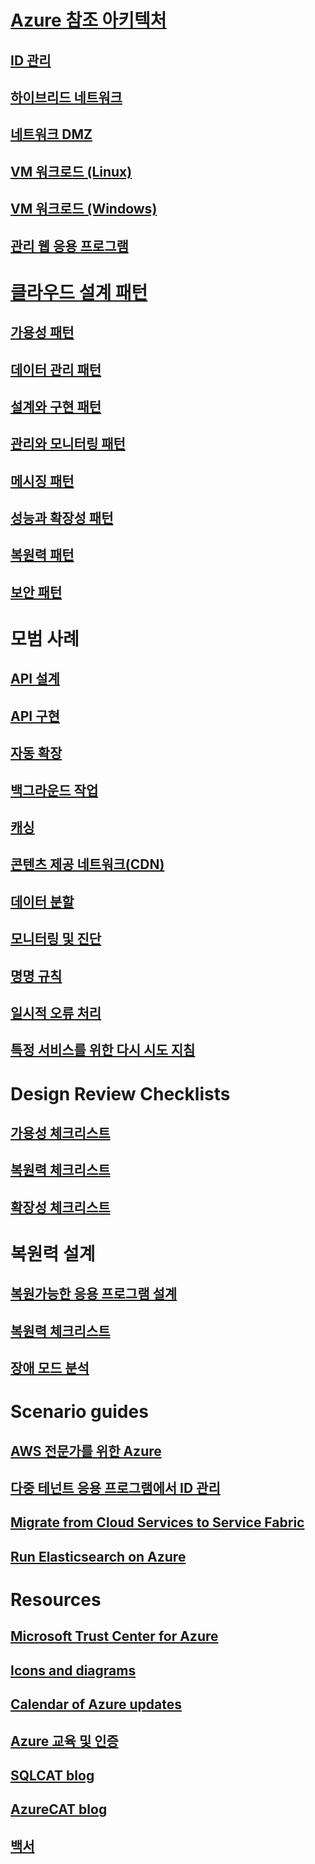# [Azure 참조 아키텍처](./reference-architectures/index.md)
## [ID 관리](./reference-architectures/identity/index.md)
## [하이브리드 네트워크](./reference-architectures/hybrid-networking/index.md)
## [네트워크 DMZ](./reference-architectures/dmz/index.md)
## [VM 워크로드 (Linux)](./reference-architectures/virtual-machines-linux/index.md)
## [VM 워크로드 (Windows)](./reference-architectures/virtual-machines-windows/index.md)
## [관리 웹 응용 프로그램](./reference-architectures/managed-web-app/index.md)

# [클라우드 설계 패턴](./patterns/index.md)
## [가용성 패턴](./patterns/category/availability.md)
## [데이터 관리 패턴](./patterns/category/data-management.md)
## [설계와 구현 패턴](./patterns/category/design-implementation.md)
## [관리와 모니터링 패턴](./patterns/category/management-monitoring.md)
## [메시징 패턴](./patterns/category/messaging.md)
## [성능과 확장성 패턴](./patterns/category/performance-scalability.md)
## [복원력 패턴](./patterns/category/resiliency.md)
## [보안 패턴](./patterns/category/security.md)

# 모범 사례
## [API 설계](./best-practices/api-design.md)
## [API 구현](./best-practices/api-implementation.md)
## [자동 확장](./best-practices/auto-scaling.md)
## [백그라운드 작업](./best-practices/background-jobs.md)
## [캐싱](./best-practices/caching.md)
## [콘텐츠 제공 네트워크(CDN)](./best-practices/cdn.md)
## [데이터 분할](./best-practices/data-partitioning.md)
## [모니터링 및 진단](./best-practices/monitoring.md)
## [명명 규칙](./best-practices/naming-conventions.md)
## [일시적 오류 처리](./best-practices/transient-faults.md)
## [특정 서비스를 위한 다시 시도 지침](./best-practices/retry-service-specific.md)

# Design Review Checklists
## [가용성 체크리스트](./checklist/availability.md)
## [복원력 체크리스트](./checklist/resiliency.md)
## [확장성 체크리스트](./checklist/scalability.md)

# 복원력 설계
## [복원가능한 응용 프로그램 설계](./resiliency/index.md)
## [복원력 체크리스트](./checklist/resiliency.md)
## [장애 모드 분석](./resiliency/failure-mode-analysis.md)

# Scenario guides
## [AWS 전문가를 위한 Azure](./aws-professional/index.md)
## [다중 테넌트 응용 프로그램에서 ID 관리](./multitenant-identity/index.md)
## [Migrate from Cloud Services to Service Fabric](./service-fabric/migrate-from-cloud-services.md)
## [Run Elasticsearch on Azure](./elasticsearch/index.md)

# Resources
## [Microsoft Trust Center for Azure](https://www.microsoft.com/en-us/trustcenter/cloudservices/azure)
## [Icons and diagrams](./resources/diagrams.md)
## [Calendar of Azure updates](https://azure.microsoft.com/updates/)
## [Azure 교육 및 인증](https://azure.microsoft.com/community/training/)
## [SQLCAT blog](https://blogs.msdn.microsoft.com/sqlcat/)
## [AzureCAT blog](https://blogs.msdn.microsoft.com/azurecat/)
## [백서](https://azure.microsoft.com/resources/whitepapers/)
